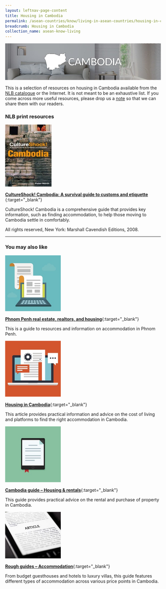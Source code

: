 ```yaml
---
layout: leftnav-page-content
title: Housing in Cambodia
permalink: /asean-countries/know/living-in-asean-countries/housing-in-cambodia/
breadcrumb: Housing in Cambodia	
collection_name: asean-know-living
---
```


<img src="/images/asean-living/ASEAN-Cambodia-Housing.jpg" alt="Housing in Cambodia banner" style="width:800px;" />

This is a selection of resources on housing in Cambodia available from the [NLB catalogue](http://catalogue.nlb.gov.sg/) or the Internet.  It is not meant to be an exhaustive list. If you come across more useful resources, please drop us a [note](http://www.eyeonasia.sg/contact/) so that we can share them with our readers.

### **NLB print resources**

<img src="/images/book-covers/CultureShock-Cambodia-A-survival-guide-to-customs-and-etiquette.jpg" style="width:150px;" />

[**CultureShock! Cambodia: A survival guide to customs and etiquette** ](http://eservice.nlb.gov.sg/item_holding.aspx?bid=13155776){:target="_blank"}

CultureShock! Cambodia is a comprehensive guide that provides key information, such as finding accommodation, to help those moving to Cambodia settle in comfortably.

All rights reserved, New York: Marshall Cavendish Editions, 2008.

---

### **You may also like**

<img src="/images/resources/Article 1.jpg" style="width:180px;" />

[**Phnom Penh real estate, realtors, and housing**](http://www.movetocambodia.com/city-guides/phnom-penh/expat-essentials/real-estate-and-housing/){:target="_blank"}

This is a guide to resources and information on accommodation in Phnom Penh.

<img src="/images/resources/Article 4.jpg" style="width:180px;" />

[**Housing in Cambodia**](http://www.internations.org/cambodia-expats/guide/living-in-cambodia-17146/housing-in-cambodia-2){:target="_blank"}

This article provides practical information and advice on the cost of living and platforms to find the right accommodation in Cambodia.

<img src="/images/resources/Article 2.jpg" style="width:180px;" />

[**Cambodia guide – Housing & rentals**](https://www.justlanded.com/english/Cambodia/Cambodia-Guide/Housing-Rentals){:target="_blank"}

This guide provides practical advice on the rental and purchase of property in Cambodia.

<img src="/images/resources/Article 3.jpg" style="width:180px;" />

[**Rough guides – Accommodation**](https://www.roughguides.com/destinations/asia/cambodia/accommodation/){:target="_blank"}

From budget guesthouses and hotels to luxury villas, this guide features different types of accommodation across various price points in Cambodia.

